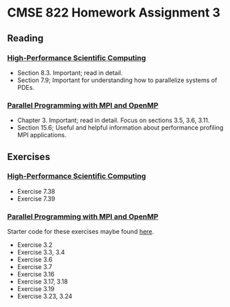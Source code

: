 # CMSE 822 Homework Assignment 3

## Reading

### [High-Performance Scientific Computing](https://cmse822.github.io/assets/EijkhoutIntroToHPC2020.pdf)

- Section 8.3. Important; read in detail.
- Section 7.9; Important for understanding how to parallelize systems of PDEs.
  
### [Parallel Programming with MPI and OpenMP](https://cmse822.github.io/assets/EijkhoutParallelProgramming.pdf)

- Chapter 3. Important; read in detail. Focus on sections 3.5, 3.6, 3.11.
- Section 15.6; Useful and helpful information about performance profiling MPI applications.

## Exercises

### [High-Performance Scientific Computing](https://cmse822.github.io/assets/EijkhoutIntroToHPC2020.pdf)

- Exercise 7.38
- Exercise 7.39

### [Parallel Programming with MPI and OpenMP](https://cmse822.github.io/assets/EijkhoutParallelProgramming.pdf)

Starter code for these exercises maybe found [here](https://github.com/VictorEijkhout/TheArtOfHPC_vol2_parallelprogramming/tree/main/exercises/exercises-mpi-cxx).

- Exercise 3.2
- Exercise 3.3, 3.4
- Exercise 3.6
- Exercise 3.7
- Exercise 3.16
- Exercise 3.17, 3.18
- Exercise 3.19
- Exercise 3.23, 3.24
